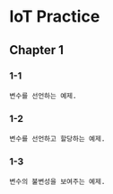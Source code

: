 # IoT Practice 

## Chapter 1
### 1-1
    변수를 선언하는 예제.

### 1-2
    변수를 선언하고 할당하는 예제.

### 1-3
    변수의 불변성을 보여주는 예제. 